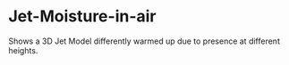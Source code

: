# Jet-Moisture-in-air
Shows a 3D Jet Model differently warmed up due to presence at different heights.
